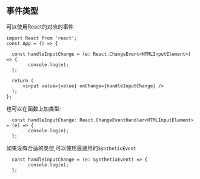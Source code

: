 ## 事件类型
可以使用React的对应的事件
```tsx
import React from 'react';
const App = () => {

  const handleInputChange = (e: React.ChangeEvent<HTMLInputElement>) => {    
		console.log(e);
  };

  return (
      <input value={value} onChange={handleInputChange} />
  );
};
```
也可以在函数上加类型:
```tsx
  const handleInputChange: React.ChangeEventHandler<HTMLInputElement> = (e) => {    
		console.log(e);
  };
```


如果没有合适的类型,可以使用最通用的`SyntheticEvent`
```tsx
  const handleInputChange = (e: SynthetixEvent) => {    
		console.log(e);
  };
```